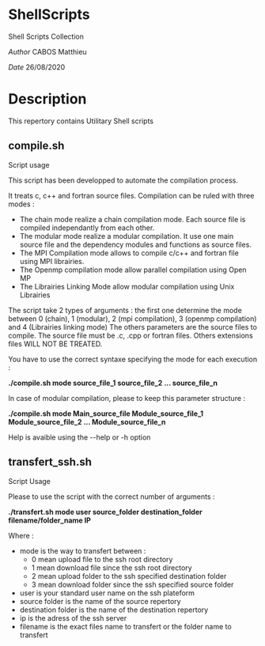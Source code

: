 # ShellScripts
Shell Scripts Collection

*Author* CABOS Matthieu

*Date*   26/08/2020

# Description

This repertory contains Utilitary Shell scripts

compile.sh
----------

Script usage

This script has been developped to automate the compilation process.

It treats c, c++ and fortran source files. Compilation can be ruled with three modes :
* The chain mode realize a chain compilation mode.
Each source file is compiled independantly from each other.
* The modular mode realize a modular compilation.
It use one main source file and the dependency modules and functions as source files.
* The MPI Compilation mode allows to compile c/c++ and fortran file using MPI librairies.
* The Openmp compilation mode allow parallel compilation using Open MP
* The Librairies Linking Mode allow modular compilation using Unix Librairies

The script take 2 types of arguments : the first one determine the mode between 
0 (chain),  1 (modular), 2 (mpi compilation), 3 (openmp compilation) and 4 (Librairies linking mode)
The others parameters are the source files to compile.
The source file must be .c, .cpp or fortran files. 
Others extensions files WILL NOT BE TREATED.

You have to use the correct syntaxe specifying the mode for each execution :

**./compile.sh mode source_file_1 source_file_2 ... source_file_n**
 
 In case of modular compilation, please to keep this parameter structure :

**./compile.sh mode Main_source_file Module_source_file_1 Module_source_file_2 ... Module_source_file_n**
	
 Help is avaible using the --help or -h option
 
 transfert_ssh.sh
 ----------------
 
 Script Usage
 
 Please to use the script with the correct number of arguments :
 
**./transfert.sh mode user source_folder destination_folder filename/folder_name IP**

Where :

* mode is the way to transfert between :
	* 0 mean upload file to the ssh root directory
	* 1 mean download file since the ssh root directory
	* 2 mean upload folder to the ssh specified destination folder
	* 3 mean download folder since the ssh specified source folder
* user is your standard user name on the ssh plateform
* source folder is the name of the source repertory
* destination folder is the name of the destination repertory
* ip is the adress of the ssh server
* filename is the exact files name to transfert or the folder name to transfert
